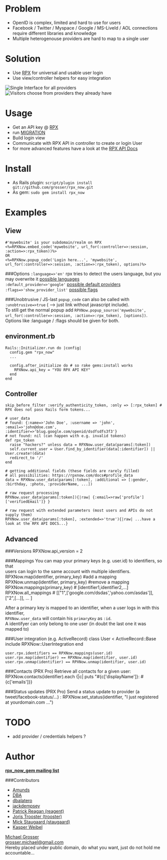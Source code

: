 Problem
=======
 - OpenID is complex, limited and hard to use for users
 - Facebook / Twitter / Myspace / Google / MS-LiveId / AOL connections require different libraries and knowledge
 - Multiple heterogenouse providers are hard to map to a single user

Solution
========
 - Use [RPX](http://rpxnow.com) for universal and usable user login
 - Use view/controller helpers for easy integration

![Single Interface for all providers](https://rpxnow.com/images/how_diagram.png)
![Visitors choose from providers they already have](https://rpxnow.com/images/6providers.png?2)

Usage
=====
 - Get an API key @ [RPX](http://rpxnow.com)
 - run [MIGRATION](http://github.com/grosser/rpx_now/raw/master/MIGRATION)
 - Build login view
 - Communicate with RPX API in controller to create or login User
 - for more advanced features have a look at the [RPX API Docs](https://rpxnow.com/docs)

Install
=======
 - As Rails plugin: `script/plugin install git://github.com/grosser/rpx_now.git `
 - As gem: `sudo gem install rpx_now`

Examples
========

View
----
    #'mywebsite' is your subdomain/realm on RPX
    <%=RPXNow.embed_code('mywebsite', url_for(:controller=>:session, :action=>:rpx_token))%>
    OR
    <%=RPXNow.popup_code('Login here...', 'mywebsite', url_for(:controller=>:session, :action=>:rpx_token), options)%>

###Options
`:language=>'en'` rpx tries to detect the users language, but you may overwrite it [possible languages](https://rpxnow.com/docs#sign-in_localization)  
`:default_provider=>'google'` [possible default providers](https://rpxnow.com/docs#sign-in_default_provider)  
`:flags=>'show_provider_list'` [possible flags](https://rpxnow.com/docs#sign-in_interface)  

###Unobtrusive / JS-last
`popup_code` can also be called with `:unobtrusive=>true` ( --> just link without javascript include).  
To still get the normal popup add `RPXNow.popup_source('mywebsite', url_for(:controller=>:session, :action=>:rpx_token), [options])`.  
Options like :language / :flags should be given for both.

environment.rb
--------------
    Rails::Initializer.run do |config|
      config.gem "rpx_now"
      ...

      config.after_initialize do # so rake gems:install works
        RPXNow.api_key = "YOU RPX API KEY"
      end
    end

Controller
----------
    skip_before_filter :verify_authenticity_token, :only => [:rpx_token] # RPX does not pass Rails form tokens...

    # user_data
    # found: {:name=>'John Doe', :username => 'john', :email=>'john@doe.com', :identifier=>'blug.google.com/openid/dsdfsdfs3f3'}
    # not found: nil (can happen with e.g. invalid tokens)
    def rpx_token
      raise "hackers?" unless data = RPXNow.user_data(params[:token])
      self.current_user = User.find_by_identifier(data[:identifier]) || User.create!(data)
      redirect_to '/'
    end

    # getting additional fields (these fields are rarely filled)
    # all possibilities: https://rpxnow.com/docs#profile_data
    data = RPXNow.user_data(params[:token], :additional => [:gender, :birthday, :photo, :providerName, ...])

    # raw request processing
    RPXNow.user_data(params[:token]){|raw| {:email=>raw['profile']['verifiedEmail']} }

    # raw request with extended parameters (most users and APIs do not supply them)
    RPXNow.user_data(params[:token], :extended=>'true'){|raw| ...have a look at the RPX API DOCS...}

Advanced
--------
###Versions
    RPXNow.api_version = 2

###Mappings
You can map your primary keys (e.g. user.id) to identifiers, so that  
users can login to the same account with multiple identifiers.
    RPXNow.map(identifier, primary_key) #add a mapping
    RPXNow.unmap(identifier, primary_key) #remove a mapping
    RPXNow.mappings(primary_key) # [identifier1,identifier2,...]
    RPXNow.all_mappings # [["1",['google.com/dsdas','yahoo.com/asdas']], ["2",[...]], ... ]

After a primary key is mapped to an identifier, when a user logs in with this identifier,  
`RPXNow.user_data` will contain his `primaryKey` as `:id`.  
A identifyer can only belong to one user (in doubt the last one it was mapped to)

###User integration (e.g. ActiveRecord)
    class User < ActiveRecord::Base
      include RPXNow::UserIntegration
    end

    user.rpx.identifiers == RPXNow.mappings(user.id)
    user.rpx.map(identifier) == RPXNow.map(identifier, user.id)
    user.rpx.unmap(identifier) == RPXNow.unmap(identifier, user.id)

###Contacts (PRX Pro)
Retrieve all contacts for a given user:
    RPXNow.contacts(identifier).each {|c| puts "#{c['displayName']}: #{c['emails']}}

###Status updates (PRX Pro)
Send a status update to provider (a tweet/facebook-status/...) :
    RPXNow.set_status(identifier, "I just registered at yourdomain.com ...")

TODO
====
 - add provider / credentials helpers ?


Author
======

__[rpx_now_gem mailing list](http://groups.google.com/group/rpx_now_gem)__


###Contributors
 - [Amunds](http://github.com/Amunds)
 - [DBA](http://github.com/DBA)
 - [dbalatero](http://github.com/dbalatero)
 - [jackdempsey](http://jackndempsey.blogspot.com)
 - [Patrick Reagan (reagent)](http://sneaq.net)
 - [Joris Trooster (trooster)](http://www.interstroom.nl)
 - [Mick Staugaard (staugaard)](http://mick.staugaard.com/)
 - [Kasper Weibel](http://github.com/weibel)

[Michael Grosser](http://pragmatig.wordpress.com)  
grosser.michael@gmail.com  
Hereby placed under public domain, do what you want, just do not hold me accountable...  

